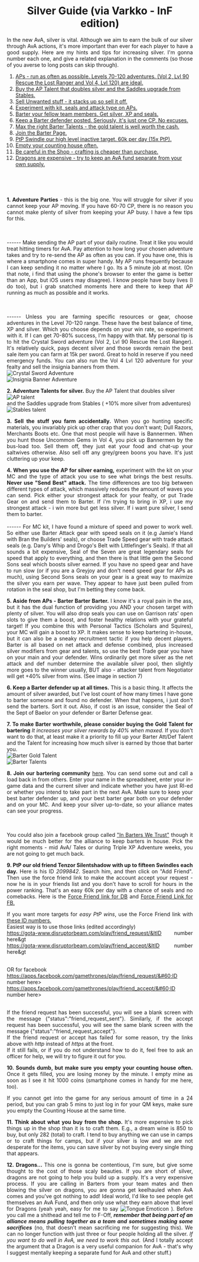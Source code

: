 <!DOCTYPE html>
 <meta http-equiv="Content-Type" content="text/html;charset=ISO-8859-1">
 <meta charset="UTF-8">  
<html>
<head>
<title>Silver Guide</title>
</head>

<body style="background-image:url(http://i.imgur.com/wbaqhOu.jpg)">
<h1 style="text-align:center;">Silver Guide (via Varkko - InF edition)</h1>
<p align="justify">In the new AvA, silver is vital. Although we aim to earn the bulk of our silver through AvA actions, it's more important than ever for each player to have a good supply.
Here are my hints and tips for increasing silver. I'm gonna number each one, and give a related explanation in the comments (so those of you averse to long posts can skip through).</p>
<ol>
<li><a href=#first>APs - run as often as possible. Levels 70-120 adventures. (Vol 2, Lvl 90 Rescue the Lost Ranger and Vol 4, Lvl 120) are ideal.</a></li>
<li><a href=#second>Buy the AP Talent that doubles silver and the Saddles upgrade from Stables.</a></li>
<li><a href=#third>Sell Unwanted stuff - it stacks up so sell it off.</a></li>
<li><a href=#forth>Experiment with kit, seals and attack type on APs.</a></li>
<li><a href=#fifth>Barter your fellow team members. Get silver, XP and seals.</a></li>
<li><a href=#sixth>Keep a Barter defender posted. Seriously, it's just one CP. No excuses.</a></li>
<li><a href=#seventh>Max the right Barter Talents - the gold talent is well worth the cash.</a></li>
<li><a href=#eighth>Join the Barter Page.</a></li>
<li><a href=#ninth>PtP Swindle our high level inactive target. 60k per day (15x PtP).</a></li>
<li><a href=#tenth>Empty your counting house often.</a></li>
<li><a href=#eleventh>Be careful in the Shop - crafting is cheaper than purchase.</a></li>
<li><a href=#twelveth>Dragons are expensive - try to keep an AvA fund separate from your own supply.</a></li>
</ol>
</br>
</br>
</br>
<div align="justify"><p id="first"><b>1. Adventure Parties</b> - this is the big one. You will struggle for silver if you cannot keep your AP moving. If you have 60-70 CP, there is no reason you cannot make plenty of silver from keeping your AP busy. I have a few tips for this.

</br></br>------ Make sending the AP part of your daily routine. Treat it like you would treat hitting timers for AvA. Pay attention to how long your chosen adventure takes and try to re-send the AP as often as you can. If you have one, this is where a smartphone comes in super handy. My AP runs frequently because I can keep sending it no matter where I go. Its a 5 minute job at most. (On that note, i find that using the phone's browser to enter the game is better than an App, but iOS users may disagree). I know people have busy lives (I do too), but i grab snatched moments here and there to keep that AP running as much as possible and it works.

</br></br>------ Unless you are farming specific resources or gear, choose adventures in the Level 70-120 range. These have the best balance of time, XP and silver. Which you choose depends on your win rate, so experiment with it. If I can get 70-80% success, I'm happy with that. My personal tip is to hit the Crystal Sword adventure (Vol 2, Lvl 90 Rescue the Lost Ranger). It's relatively quick, pays decent silver and those swords remain the best sale item you can farm at 15k per sword. Great to hold in reserve if you need emergency funds. You can also run the Vol 4 Lvl 120 adventure for your fealty and sell the insignia banners from them. </br>
<img src="http://i.imgur.com/UWGTDAX.jpg" alt="Crystal Sword Adventure" title="source: imgur.com" />   
<img src="http://i.imgur.com/W5vRrAZ.jpg" alt="Insignia Banner Adventure" title="source: imgur.com" /></br></p>
<p id="second"><b>2. Adventure Talents for silver.</b> Buy the AP Talent that doubles silver </br>
<img src="http://i.imgur.com/L1N8JgO.jpg" alt="AP talent" title="source: imgur.com" /> </br> and the Saddles upgrade from Stables ( +10% more silver from adventures) </br>
<img src="http://imgur.com/mWdzYXm.jpg" alt="Stables talent" title="source: imgur.com" /> </p>
<p id="third"><b>3. Sell the stuff you farm accidentally.</b> When you go hunting specific materials, you invariably pick up other crap that you don't want; Dull Razors, Merchants Boots etc. One that most people will have is Bannermen. When you hunt those Uncommon Gems in Vol 4, you pick up Bannermen by the bus-load too. Sell them off, they just eat your food and chat-up your saltwives otherwise. Also sell off any grey/green boons you have. It's just cluttering up your keep.</p>
<p id="forth"><b>4. When you use the AP for silver earning,</b> experiment with the kit on your MC and the type of attack you use to see what brings the best results. <b>Never use "Send Best" attack.</b> The time differences are too big between different types of attack, which massively reduces the amount of waves you can send. Pick either your strongest attack for your fealty, or put Trade Gear on and send them to Barter. If i'm trying to bring in XP, i use my strongest attack - i win more but get less silver. If i want pure silver, I send them to barter.
</br></br>------ For MC kit, I have found a mixture of speed and power to work well. So either use Barter Attack gear with speed seals on it (e.g Jamie's Hand with Bran the Builders' seals), or choose Trade Speed gear with trade attack seals (e.g. Dany's Whip and Drogo's Belt with Littlefinger's Seals). If that all sounds a bit expensive, Seal of the Seven are great legendary seals for speed that apply to everything, and then there is that little gem the Second Sons seal which boosts silver earned. If you have no speed gear and have to run slow (or if you are a Greyjoy and don't need speed gear for APs as much), using Second Sons seals on your gear is a great way to maximize the silver you earn per wave. They appear to have just been pulled from rotation in the seal shop, but I'm betting they come back. </p>
<p id="fifth"><b>5. Aside from APs - Barter Barter Barter.</b> I know it's a royal pain in the ass, but it has the dual function of providing you AND your chosen target with plenty of silver. You will also drop seals you can use on Garrison rats' open slots to give them a boost, and foster healthy relations with your grateful target! If you combine this with Personal Tactics (Scholars and Squires), your MC will gain a boost to XP. It makes sense to keep bartering in-house, but it can also be a sneaky recruitment tactic if you help decent players.
Barter is all based on net attack and defense combined, plus increased silver modifiers from gear and talents, so use the best Trade gear you have on your main and your defender.
Wins ordinarily get more silver as the net attack and def number determine the available silver pool, then slightly more goes to the winner usually, BUT also - attacker talent from Negotiator will get +40% silver from wins. (See image in section 7)</p>
<p id="sixth"><b>6. Keep a Barter defender up at all times.</b> This is a basic thing. It affects the amount of silver awarded, but I've lost count of how many times I have gone to barter someone and found no defender. When that happens, i just don't send the barters. Sort it out.  Also, if cost is an issue, consider the Seal of the Sept of Baelor on your defender or Barter Defense gear.</p>
<p id="seventh"><b>7. To make Barter worthwhile, please consider buying the Gold Talent for bartering</b> <i>It increases your silver rewards by 40% when maxed.</i> If you don't want to do that, at least make it a priority to fill up your Barter Att/Def Talent and the Talent for increasing how much silver is earned by those that barter you.</br>
<img src="http://i.imgur.com/WtQKzwB.jpg" alt="Barter Gold Talent" title="source: imgur.com" /></br>
<img src="http://i.imgur.com/gkFGAL8.jpg?1" alt="Barter Talents" title="source: imgur.com" /></p>
<p id="eighth"><b>8. Join our bartering community</b> <a href="https://docs.google.com/spreadsheets/d/1752uZJTfiCQmw6mhzjjT1gjSULuJJo1QrQtQumJIaSo/edit#gid=606309103" target="_blank">here</a>.  You can send some out and call a load back in from others. Enter your name in the spreadsheet, enter your in-game data and the current silver and indicate whether you have just RI-ed or whether you intend to take part in the next AvA. Make sure to keep your best barter defender up, and your best barter gear both on your defender and on your MC. And keep your silver up-to-date, so your alliance mates can see your progress. 

</br></br>You could also join a facebook group called <a href="https://www.facebook.com/groups/118963151770509/?fref=ts" target="_blank">"In Barters We Trust"</a> though it would be much better for the alliance to keep barters in house. Pick the right moments - mid AvA/ Tales or during Triple XP Adventure weeks, you are not going to get much back.</p>
<p id="ninth"><b>9. PtP our old friend Tenzor Silentshadow with up to fifteen Swindles each day.</b> Here is his ID <i>2099842</i>. Search him, and then click on "Add Friend".
Then use the force friend link to make the account accept your request - now he is in your friends list and you don't have to scroll for hours in the power ranking. That's an easy 60k per day with a chance of seals and no comebacks. Here is the <a href="https://gota-www.disruptorbeam.com/play/friend_accept/2099842" target="_blank">Force Friend link for DB</a> and <a href="https://apps.facebook.com/gamethrones/play/friend_accept/2099842" target="_blank">Force Friend Link for FB.</a></br>

If you want more targets for <i>easy PtP wins</i>, use the Force Friend link with <a href="https://docs.google.com/spreadsheets/d/1YRyfFKCNfnEYfp17F0re7W8BQ6fq8nJOyRkWtEqOxFQ" target="_blank">these ID numbers.</a></br>
Easiest way is to use those links (edited accordingly)</br>
https://gota-www.disruptorbeam.com/play/friend_request/&ltID number here&gt</br>
https://gota-www.disruptorbeam.com/play/friend_accept/&ltID number here&gt</br></br>

OR for facebook</br>
https://apps.facebook.com/gamethrones/play/friend_request/&#60;ID number here&#62;</br>
https://apps.facebook.com/gamethrones/play/friend_accept/&#60;ID number here&#62;</br></br>

If the friend request has been successful, you will see a blank screen with the message {"status":"friend_request_sent"}. Similarly, if the accept request has been successful, you will see the same blank screen with the message {"status":"friend_request_accept"}.</br>
If the friend request or accept has failed for some reason, try the links above with <i>http</i> instead of <i>https</i> at the front.</br>
If it still fails, or if you do not understand how to do it, feel free to ask an officer for help, we will try to figure it out for you.</p>

<p id="tenth"><b>10. Sounds dumb, but make sure you empty your counting house often.</b> Once it gets filled, you are losing money by the minute. I empty mine as soon as I see it hit 1000 coins (smartphone comes in handy for me here, too).</br>

If you cannot get into the game for any serious amount of time in a 24 period, but you can grab 5 mins to just log in for your QM keys, make sure you empty the Counting House at the same time.</p>
<p id="eleventh"><b>11. Think about what you buy from the shop.</b> It's more expensive to pick things up in the shop than it is to craft them. E.g., a dream wine is 850 to buy, but only 282 (total) to craft. I tend to buy anything we can use in camps or to craft things for camps, but if your silver is low and we are not desperate for the items, you can save silver by not buying every single thing that appears.</p>
<p id="twelveth"><b>12. Dragons... </b>This one is gonna be contentious, I'm sure, but give some thought to the cost of those scaly beauties. If you are short of silver, dragons are not going to help you build up a supply. It's a very expensive process. If you are calling in Barters from your team mates and then blowing the silver on dragons, you are gonna get keelhauled when AvA comes and you've got nothing to add! Ideal world, I'd like to see people get themselves an AvA Fund, and then only use what they earn above that level for Dragons (yeah yeah, easy for me to say <img src="http://i.imgur.com/VcX3hWB.gif" alt="Tongue Emoticon" /> ). Before you call me a shithead and tell me to F-Off, <i><b>remember that being part of an alliance means pulling together as a team and sometimes making some sacrifices</b></i> (no, that doesn't mean sacrificing me for suggesting this). We can no longer function with just three or four people holding all the silver. <i>If you want to do well in AvA, we need to work this out.</i>
(And I totally accept the argument that a Dragon is a very useful companion for AvA - that's why I suggest mentally keeping a separate fund for AvA and other stuff.)</p></div>
</br>
</br>
</br>
</body>

